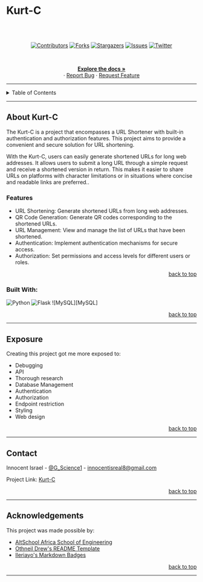 # Kurt-C

<!-- Back to Top Navigation Anchor -->

<a name="readme-top"></a>

<br><br>
<!-- Project Shields -->
<div align="center">

[![Contributors][contributors-shield]][contributors-url]
[![Forks][forks-shield]][forks-url]
[![Stargazers][stars-shield]][stars-url]
[![Issues][issues-shield]][issues-url]
[![Twitter][twitter-shield]][twitter-url]

[//]: # ([![Twitter][twitter-shield2]][twitter-url2])

</div>

<br />

<div>
  <p align="center">
    <a href="https://github.com/innocentisreal89/Kurt-C/issues#readme"><strong>Explore the docs »</strong></a>
    <br />
    ·
    <a href="https://github.com/innocentisreal89/Kurt-C/issues">Report Bug</a>
    ·
    <a href="https://github.com/innocentisreal89/Kurt-C/issues">Request Feature</a>
  </p>
</div>

---

<!-- Table of Contents -->
<details>
  <summary>Table of Contents</summary>
  <ol>
    <li>
      <a href="#about-Kurt-C">About the project</a>
      <ul>
        <li><a href="#features">Features</a></li>
        <li><a href="#built-with">Built With</a></li>
      </ul>
     <!-- <li><a href="#demo">Demo</a></li> -->
    </li>
    <li>
      <a href="#exposure">Exposure</a>
    </li>
    <!-- <li>
      <a href="#usage">Usage</a>
      <ul>
        <li><a href="#prerequisites">Prerequisites</a></li>
        <li><a href="#installation">Installation</a></li>
        <li><a href="#project-structure">Project Structure</a></li>
         <li><a href="#endpoints">Endpoints</a></li>
      </ul>
    </li> -->
    <!-- <li><a href="#shots">Shots</a></li> -->
    <li><a href="#contact">Contact</a></li>
    <li><a href="#acknowledgments">Acknowledgments</a></li>
  </ol>
  <p align="right"><a href="#readme-top">back to top</a></p>
</details>

---

<!-- About the api -->

## About Kurt-C

The Kurt-C is a project that encompasses a URL Shortener with built-in authentication and authorization features. This project aims to provide a convenient and secure solution for URL shortening.

With the Kurt-C, users can easily generate shortened URLs for long web addresses. It allows users to submit a long URL through a simple request and receive a shortened version in return. This makes it easier to share URLs on platforms with character limitations or in situations where concise and readable links are preferred..
### Features
- URL Shortening: Generate shortened URLs from long web addresses.
- QR Code Generation: Generate QR codes corresponding to the shortened URLs.
- URL Management: View and manage the list of URLs that have been shortened.
- Authentication: Implement authentication mechanisms for secure access.
- Authorization: Set permissions and access levels for different users or roles.


<p align="right"><a href="#readme-top">back to top</a></p>



### Built With:

![Python][python]
![Flask][flask]
![MySQL][MySQL]

<p align="right"><a href="#readme-top">back to top</a></p>

---
<!-- Lessons from the Project -->

## Exposure

Creating this project got me more exposed to:

- Debugging
- API
- Thorough research
- Database Management
- Authentication
- Authorization
- Endpoint restriction
- Styling
- Web design

<p align="right"><a href="#readme-top">back to top</a></p>

---


<!-- Contact -->

## Contact

Innocent Israel - [@G_Science1](https://twitter.com/G_Science1) - innocentisreal8@gmail.com <br>

Project Link: [Kurt-C](https://github.com/innocentisreal89/Kurt-C.git) <br>


<p align="right"><a href="#readme-top">back to top</a></p>

---

<!-- Acknowledgements -->

## Acknowledgements

This project was made possible by:

- [AltSchool Africa School of Engineering](https://altschoolafrica.com/schools/engineering)
- [Othneil Drew's README Template](https://github.com/othneildrew/Best-README-Template)
- [Ileriayo's Markdown Badges](https://github.com/Ileriayo/markdown-badges)

<p align="right"><a href="#readme-top">back to top</a></p>

---

<!-- Markdown Links & Images -->

[contributors-shield]: https://img.shields.io/github/contributors/innocentisreal89/Kurt-C.svg?style=for-the-badge
[contributors-url]: https://github.com/innocentisreal89/Kurt-C/graphs/contributors
[forks-shield]: https://img.shields.io/github/forks/innocentisreal89/Kurt-C.svg?style=for-the-badge
[forks-url]: https://github.com/innocentisreal89/Kurt-C/network/members
[stars-shield]: https://img.shields.io/github/stars/innocentisreal89/Kurt-C.svg?style=for-the-badge
[stars-url]: https://github.com/innocentisreal89/Kurt-C/stargazers
[issues-shield]: https://img.shields.io/github/issues/innocentisreal89/Kurt-C.svg?style=for-the-badge
[issues-url]: https://github.com/innocentisreal89/Kurt-C/issues
[twitter-shield]: https://img.shields.io/badge/-@G_SCience1-1ca0f1?style=for-the-badge&logo=twitter&logoColor=white&link=https://twitter.com/G_Science1
[twitter-url]: https://twitter.com/G_Science1
[python]: https://img.shields.io/badge/python-3670A0?style=for-the-badge&logo=python&logoColor=ffdd54
[flask]: https://img.shields.io/badge/flask-%23000.svg?style=for-the-badge&logo=flask&logoColor=white
[jinja]: https://img.shields.io/badge/jinja-white.svg?style=for-the-badge&logo=jinja&logoColor=black
[html5]: https://img.shields.io/badge/html5-%23E34F26.svg?style=for-the-badge&logo=html5&logoColor=white
[css3]: https://img.shields.io/badge/css3-%231572B6.svg?style=for-the-badge&logo=css3&logoColor=white
[sqlite]: https://img.shields.io/badge/sqlite-%2307405e.svg?style=for-the-badge&logo=sqlite&logoColor=white
[javascript]: https://img.shields.io/badge/javascript-%23323330.svg?style=for-the-badge&logo=javascript&logoColor=%23F7DF1E
[bootstrap]: https://img.shields.io/badge/bootstrap-%23563D7C.svg?style=for-the-badge&logo=bootstrap&logoColor=white